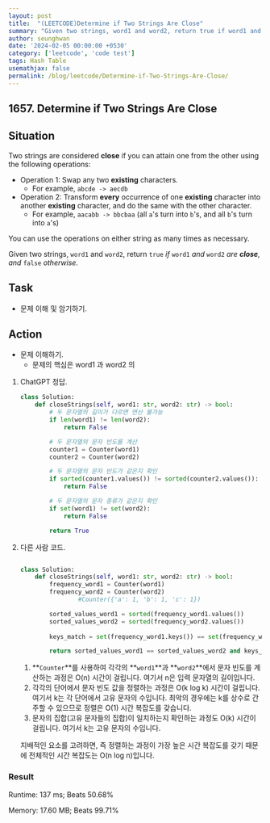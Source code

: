```yaml
---
layout: post
title:  "(LEETCODE)Determine if Two Strings Are Close"
summary: "Given two strings, word1 and word2, return true if word1 and word2 are close, and false otherwise."
author: seunghwan
date: '2024-02-05 00:00:00 +0530'
category: ['leetcode', 'code test']
tags: Hash Table
usemathjax: false
permalink: /blog/leetcode/Determine-if-Two-Strings-Are-Close/
---
```

## 1657. Determine if Two Strings Are Close

## Situation

Two strings are considered **close** if you can attain one from the other using the following operations:

- Operation 1: Swap any two **existing** characters.
    - For example, `abcde -> aecdb`
- Operation 2: Transform **every** occurrence of one **existing** character into another **existing** character, and do the same with the other character.
    - For example, `aacabb -> bbcbaa` (all `a`'s turn into `b`'s, and all `b`'s turn into `a`'s)

You can use the operations on either string as many times as necessary.

Given two strings, `word1` and `word2`, return `true` *if* `word1` *and* `word2` *are **close**, and* `false` *otherwise.*

## Task

- 문제 이해 및 암기하기.

## Action

- 문제 이해하기.
    - 문제의 핵심은 word1 과 word2 의

1. ChatGPT 정답.
    
    ```python
    class Solution:
        def closeStrings(self, word1: str, word2: str) -> bool:
            # 두 문자열의 길이가 다르면 연산 불가능
            if len(word1) != len(word2):
                return False
    
            # 두 문자열의 문자 빈도를 계산
            counter1 = Counter(word1)
            counter2 = Counter(word2)
    
            # 두 문자열의 문자 빈도가 같은지 확인
            if sorted(counter1.values()) != sorted(counter2.values()):
                return False
    
            # 두 문자열의 문자 종류가 같은지 확인
            if set(word1) != set(word2):
                return False
    
            return True
    ```
    
2. 다른 사람 코드.
    
    ```python
    
    class Solution:
        def closeStrings(self, word1: str, word2: str) -> bool:
            frequency_word1 = Counter(word1)
            frequency_word2 = Counter(word2)
    				#Counter({'a': 1, 'b': 1, 'c': 1})
    
            sorted_values_word1 = sorted(frequency_word1.values())
            sorted_values_word2 = sorted(frequency_word2.values())
          
            keys_match = set(frequency_word1.keys()) == set(frequency_word2.keys())
    
            return sorted_values_word1 == sorted_values_word2 and keys_match
    ```
    
    1. **`Counter`**를 사용하여 각각의 **`word1`**과 **`word2`**에서 문자 빈도를 계산하는 과정은 O(n) 시간이 걸립니다. 여기서 n은 입력 문자열의 길이입니다.
    2. 각각의 단어에서 문자 빈도 값을 정렬하는 과정은 O(k log k) 시간이 걸립니다. 여기서 k는 각 단어에서 고유 문자의 수입니다. 최악의 경우에는 k를 상수로 간주할 수 있으므로 정렬은 O(1) 시간 복잡도를 갖습니다.
    3. 문자의 집합(고유 문자들의 집합)이 일치하는지 확인하는 과정도 O(k) 시간이 걸립니다. 여기서 k는 고유 문자의 수입니다.
    
    지배적인 요소를 고려하면, 즉 정렬하는 과정이 가장 높은 시간 복잡도를 갖기 때문에 전체적인 시간 복잡도는 O(n log n)입니다.
    
### Result

Runtime: 137 ms; Beats 50.68%

Memory: 17.60 MB; Beats 99.71%
